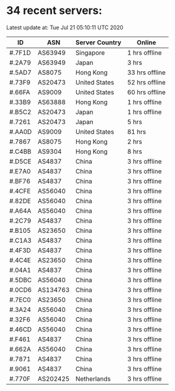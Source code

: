 # 34 recent servers:

Latest update at: Tue Jul 21 05:10:11 UTC 2020

| ID | ASN | Server Country | Online |
| -- | --- | -------------- | ------ |
| #.7F1D | AS63949 | Singapore | 1 hrs offline |
| #.2A79 | AS63949 | Japan | 3 hrs |
| #.5AD7 | AS8075 | Hong Kong | 33 hrs offline |
| #.73F9 | AS20473 | United States | 52 hrs offline |
| #.66FA | AS9009 | United States | 60 hrs offline |
| #.33B9 | AS63888 | Hong Kong | 1 hrs offline |
| #.B5C2 | AS20473 | Japan | 1 hrs offline |
| #.7261 | AS20473 | Japan | 5 hrs |
| #.AA0D | AS9009 | United States | 81 hrs |
| #.7867 | AS8075 | Hong Kong | 2 hrs |
| #.C4BB | AS9304 | Hong Kong | 8 hrs |
| #.D5CE | AS4837 | China | 3 hrs offline |
| #.E7A0 | AS4837 | China | 3 hrs offline |
| #.BF76 | AS4837 | China | 3 hrs offline |
| #.4CFE | AS56040 | China | 3 hrs offline |
| #.82DE | AS56040 | China | 3 hrs offline |
| #.A64A | AS56040 | China | 3 hrs offline |
| #.2C79 | AS4837 | China | 3 hrs offline |
| #.B105 | AS23650 | China | 3 hrs offline |
| #.C1A3 | AS4837 | China | 3 hrs offline |
| #.4F3D | AS4837 | China | 3 hrs offline |
| #.4C4E | AS23650 | China | 3 hrs offline |
| #.04A1 | AS4837 | China | 3 hrs offline |
| #.5DBC | AS56040 | China | 3 hrs offline |
| #.0CD6 | AS134763 | China | 3 hrs offline |
| #.7EC0 | AS23650 | China | 3 hrs offline |
| #.3A24 | AS56040 | China | 3 hrs offline |
| #.32F6 | AS56040 | China | 3 hrs offline |
| #.46CD | AS56040 | China | 3 hrs offline |
| #.F461 | AS4837 | China | 3 hrs offline |
| #.662A | AS56040 | China | 3 hrs offline |
| #.7871 | AS4837 | China | 3 hrs offline |
| #.9061 | AS4837 | China | 3 hrs offline |
| #.770F | AS202425 | Netherlands | 3 hrs offline |


